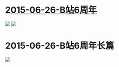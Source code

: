  # [2015-06-26-B站6周年](https://www.bilibili.com/topic/725.html)
![](https://bilicover2015.github.io/Android/2015-06-26-B站6周年.jpg )
![](https://bilicover2015.github.io/Android/2015-06-26-B站6周年2.jpg )
# 2015-06-26-B站6周年长篇
![](https://bilicover2015.github.io/long/2015-06-26-B站6周年长篇.png )